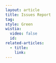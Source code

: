 ```yaml
---
layout: article
title: Issues Report
tag:
style: Green
wistia:
  video: false
  id:
related-articles:
  - title:
    link:
---
```

